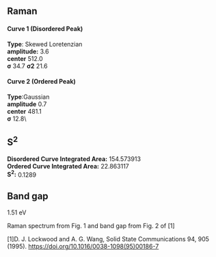 ## Raman

#### Curve 1 (Disordered Peak)
**Type**: Skewed Loretenzian\
**amplitude:** 3.6\
**center** 512.0\
**σ** 34.7
**σ2** 21.6


#### Curve 2 (Ordered Peak)
**Type**:Gaussian\
**amplitude** 0.7\
**center** 481.1\
**σ** 12.8\


## S<sup>2</sup>
**Disordered Curve Integrated Area:** 154.573913\
**Ordered Curve Integrated Area:** 22.863117\
**S<sup>2</sup>:** 0.1289



## Band gap
1.51 eV

Raman spectrum from Fig. 1 and band gap from Fig. 2 of [1]

[1]D. J. Lockwood and A. G. Wang, Solid State Communications 94, 905 (1995).
https://doi.org/10.1016/0038-1098(95)00186-7
